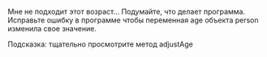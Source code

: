 Мне не подходит этот возраст…
Подумайте, что делает программа.
Исправьте ошибку в программе чтобы переменная age объекта person изменила свое значение.

Подсказка:
тщательно просмотрите метод adjustAge